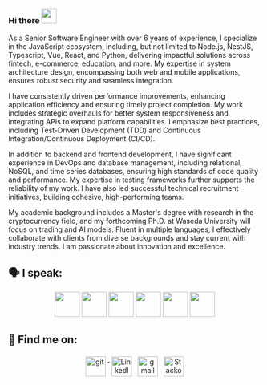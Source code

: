 ### Hi there <img src="https://raw.githubusercontent.com/MartinHeinz/MartinHeinz/master/wave.gif" width="30px">

  As a Senior Software Engineer with over 6 years of experience, I specialize in the JavaScript ecosystem, including, but not limited to Node.js, NestJS, Typescript, Vue, React, and Python, delivering impactful solutions across fintech, e-commerce, education, and more. My expertise in system architecture design, encompassing both web and mobile applications, ensures robust security and seamless integration.

I have consistently driven performance improvements, enhancing application efficiency and ensuring timely project completion. My work includes strategic overhauls for better system responsiveness and integrating APIs to expand platform capabilities. I emphasize best practices, including Test-Driven Development (TDD) and Continuous Integration/Continuous Deployment (CI/CD).

In addition to backend and frontend development, I have significant experience in DevOps and database management, including relational, NoSQL, and time series databases, ensuring high standards of code quality and performance. My expertise in testing frameworks further supports the reliability of my work. I have also led successful technical recruitment initiatives, building cohesive, high-performing teams.

My academic background includes a Master's degree with research in the cryptocurrency field, and my forthcoming Ph.D. at Waseda University will focus on trading and AI models. Fluent in multiple languages, I effectively collaborate with clients from diverse backgrounds and stay current with industry trends. I am passionate about innovation and excellence.
<br>

## 🗣 I speak:
<p align="center">
    <img height="50" src="https://user-images.githubusercontent.com/26689874/112869126-dae3f500-90cd-11eb-9e17-573321041c17.png">
    <img height="50" src="https://user-images.githubusercontent.com/26689874/112869283-049d1c00-90ce-11eb-85a0-b02a11f5bd0b.png">
    <img height="50" src="https://user-images.githubusercontent.com/26689874/112869343-1a124600-90ce-11eb-80c1-fe238ad60916.png">
    <img height="50" src="https://user-images.githubusercontent.com/26689874/112869390-28606200-90ce-11eb-87af-0b477313e2a7.png">
    <img height="50" src="https://user-images.githubusercontent.com/26689874/112869441-37dfab00-90ce-11eb-8d91-a240ad3aebff.png">
    <img height="50" src="https://user-images.githubusercontent.com/26689874/112869464-3f9f4f80-90ce-11eb-857b-cc5e4b04e1d6.png">
</p>
  
## 🔎 Find me on:
<p align="center">
 <a href="https://github.com/GaoFan98" target="_blank" rel="noopener noreferrer"> <img src="https://img.shields.io/badge/GitHub-100000?style=for-the-badge&logo=github&logoColor=white" alt="git" height="40" style="vertical-align:top; margin:4px"> </a>
 <a href="https://www.linkedin.com/in/vagif-aghayev-270298/" target="_blank" rel="noopener noreferrer"> <img src="https://img.shields.io/badge/LinkedIn-0077B5?style=for-the-badge&logo=linkedin&logoColor=white" alt="LinkedIn" height="40" style="vertical-align:top; margin:4px"></a>
 <a href="mailto:vagifaghayev270298@gmail.com"> <img src="https://img.shields.io/badge/Gmail-D14836?style=for-the-badge&logo=gmail&logoColor=white" alt="gmail" height="40" style="vertical-align:top; margin:4px"></a>
<a href="https://stackoverflow.com/users/8301456/gaofan" target="_blank" rel="noopener noreferrer"> <img src="https://img.shields.io/badge/Stack_Overflow-FE7A16?style=for-the-badge&logo=stack-overflow&logoColor=white" alt="Stackoverflow" height="40" style="vertical-align:top; margin:4px"></a>
</p>
